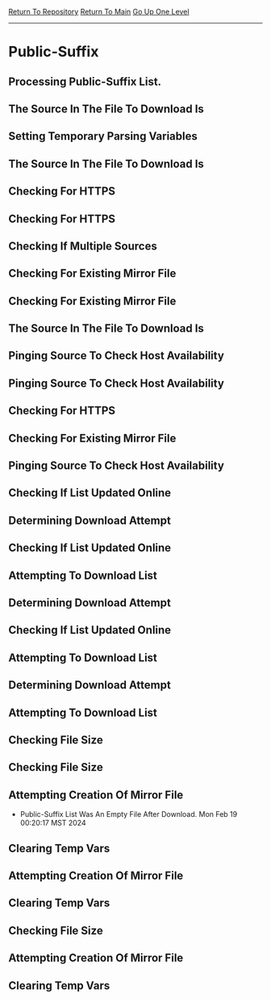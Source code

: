 [Return To Repository](https://github.com/DigitalWarrior/piholeparser/)
[Return To Main](https://github.com/DigitalWarrior/piholeparser/blob/master/RecentRunLogs/Mainlog.md)
[Go Up One Level](https://github.com/DigitalWarrior/piholeparser/blob/master/RecentRunLogs/TopLevelScripts/15-Processing-Top-Level-Domains.md)
____________________________________
# Public-Suffix
## Processing Public-Suffix List.
## The Source In The File To Download Is
## Setting Temporary Parsing Variables
## The Source In The File To Download Is
## Checking For HTTPS
## Checking For HTTPS
## Checking If Multiple Sources
## Checking For Existing Mirror File
## Checking For Existing Mirror File
## The Source In The File To Download Is
## Pinging Source To Check Host Availability
## Pinging Source To Check Host Availability
## Checking For HTTPS
## Checking For Existing Mirror File
## Pinging Source To Check Host Availability
## Checking If List Updated Online
## Determining Download Attempt
## Checking If List Updated Online
## Attempting To Download List
## Determining Download Attempt
## Checking If List Updated Online
## Attempting To Download List
## Determining Download Attempt
## Attempting To Download List
## Checking File Size
## Checking File Size
## Attempting Creation Of Mirror File
* Public-Suffix List Was An Empty File After Download. Mon Feb 19 00:20:17 MST 2024
## Clearing Temp Vars
## Attempting Creation Of Mirror File
## Clearing Temp Vars
## Checking File Size
## Attempting Creation Of Mirror File
## Clearing Temp Vars
